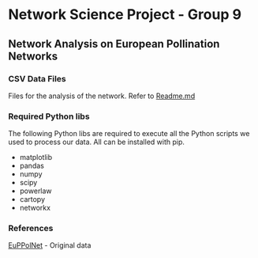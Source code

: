 # Network Science Project - Group 9

## Network Analysis on European Pollination Networks

### CSV Data Files
Files for the analysis of the network. Refer to [Readme.md](./CSV&#x20;Data&#x20;Files/Readme.md)

### Required Python libs

The following Python libs are required to execute all the Python scripts we used to process our data. All can be installed with pip.

- matplotlib
- pandas
- numpy
- scipy
- powerlaw
- cartopy
- networkx

### References
[EuPPolNet](https://github.com/JoseBSL/EuPPollNet) - Original data
